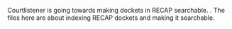 Courtlistener is going towards making dockets in RECAP searchable. .
The files here are about indexing RECAP dockets and making it searchable.
